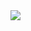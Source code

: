 <img type="application/x-javascript" src="../../../../r89shi/r89shi.github.io/blob/master/138.gif">
